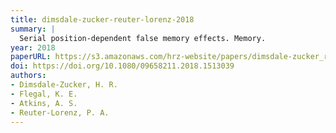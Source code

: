 ```yaml
---
title: dimsdale-zucker-reuter-lorenz-2018
summary: |
  Serial position-dependent false memory effects. Memory.
year: 2018
paperURL: https://s3.amazonaws.com/hrz-website/papers/dimsdale-zucker_reuter-lorenz_2018.pdf
doi: https://doi.org/10.1080/09658211.2018.1513039
authors:
- Dimsdale-Zucker, H. R.
- Flegal, K. E.
- Atkins, A. S.
- Reuter-Lorenz, P. A.
---
```

